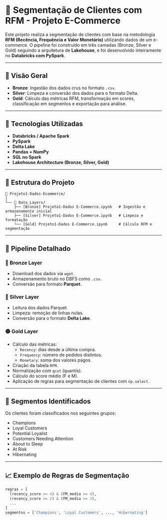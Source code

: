 # 🛒 Segmentação de Clientes com RFM - Projeto E-Commerce

Este projeto realiza a segmentação de clientes com base na metodologia **RFM (Recência, Frequência e Valor Monetário)** utilizando dados de um e-commerce. O pipeline foi construído em três camadas (Bronze, Silver e Gold) seguindo a arquitetura de **Lakehouse**, e foi desenvolvido inteiramente no **Databricks com PySpark**.

---

## 🚀 Visão Geral

- **Bronze**: Ingestão dos dados crus no formato `.csv`.
- **Silver**: Limpeza e conversão dos dados para o formato Delta.
- **Gold**: Cálculo das métricas RFM, transformação em scores, classificação em segmentos e exportação para análise.

---

## 🧰 Tecnologias Utilizadas

- **Databricks / Apache Spark**
- **PySpark**
- **Delta Lake**
- **Pandas + NumPy**
- **SQL no Spark**
- **Lakehouse Architecture (Bronze, Silver, Gold)**

---

## 📂 Estrutura do Projeto

```
📁 Projeto1-Dados-Ecommerce/
│
└── 📁 Data_Layers/
    ├── [Bronze] Projeto1-Dados E-Commerce.ipynb   # Ingestão e armazenamento inicial
    ├── [Silver] Projeto1-Dados E-Commerce.ipynb   # Limpeza e formatação
    └── [Gold] Projeto1-Dados E-Commerce.ipynb     # Cálculo RFM e segmentação
```

---

## 🔢 Pipeline Detalhado

### 🔹 Bronze Layer
- Download dos dados via `wget`.
- Armazenamento bruto no DBFS como `.csv`.
- Conversão para formato **Parquet**.

### 🔸 Silver Layer
- Leitura dos dados Parquet.
- Limpeza: remoção de linhas nulas.
- Conversão para o formato **Delta Lake**.

### 🟡 Gold Layer
- Cálculo das métricas:
  - `Recency`: dias desde a última compra.
  - `Frequency`: número de pedidos distintos.
  - `Monetary`: soma dos valores pagos.
- Criação da tabela `RFM`.
- Normalização com `qcut` (quantis).
- Cálculo do score médio (F e M).
- Aplicação de regras para segmentação de clientes com `np.select`.

---

## 🎯 Segmentos Identificados

Os clientes foram classificados nos seguintes grupos:

- Champions
- Loyal Customers
- Potential Loyalist
- Customers Needing Attention
- About to Sleep
- At Risk
- Hibernating

---

## 📈 Exemplo de Regras de Segmentação

```python
regras = [
  (recency_score >= 4) & (FM_media >= 4),
  (recency_score >= 2) & (FM_media >= 3),
  ...
]
segmentos = ['Champions', 'Loyal Customers', ..., 'Hibernating']
